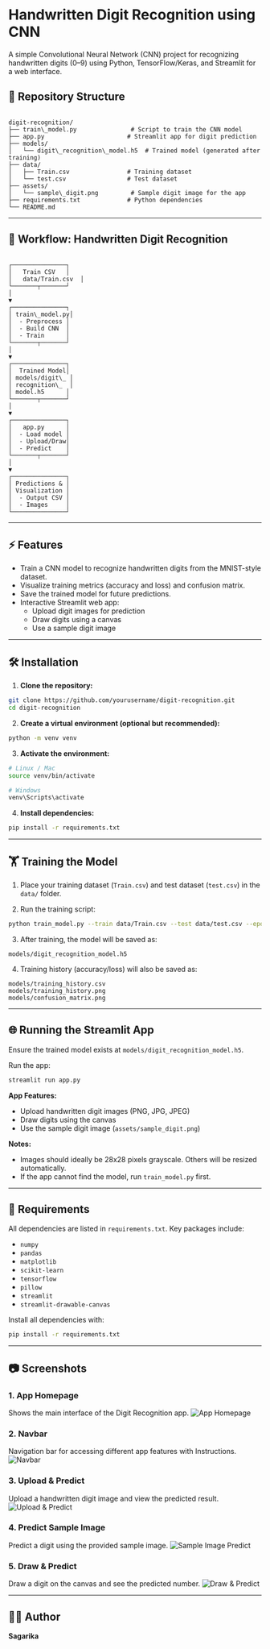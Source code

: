 # Handwritten Digit Recognition using CNN

A simple Convolutional Neural Network (CNN) project for recognizing handwritten digits (0–9) using Python, TensorFlow/Keras, and Streamlit for a web interface.

## 📁 Repository Structure

```

digit-recognition/
├── train\_model.py               # Script to train the CNN model
├── app.py                       # Streamlit app for digit prediction
├── models/
│   └── digit\_recognition\_model.h5  # Trained model (generated after training)
├── data/
│   ├── Train.csv                # Training dataset
│   └── test.csv                 # Test dataset
├── assets/
│   └── sample\_digit.png         # Sample digit image for the app
├── requirements.txt             # Python dependencies
└── README.md

```

---

## 🧩 Workflow: Handwritten Digit Recognition

```

┌───────────────┐
│   Train CSV   │
│   data/Train.csv  │
└───────┬───────┘
│
▼
┌───────────────┐
│ train\_model.py│
│  - Preprocess │
│  - Build CNN  │
│  - Train      │
└───────┬───────┘
│
▼
┌───────────────┐
│  Trained Model│
│ models/digit\_ │
│ recognition\_  │
│ model.h5      │
└───────┬───────┘
│
▼
┌───────────────┐
│   app.py      │
│  - Load model │
│  - Upload/Draw│
│  - Predict    │
└───────┬───────┘
│
▼
┌───────────────┐
│ Predictions & │
│ Visualization │
│  - Output CSV │
│  - Images     │
└───────────────┘

````

---

## ⚡ Features

- Train a CNN model to recognize handwritten digits from the MNIST-style dataset.
- Visualize training metrics (accuracy and loss) and confusion matrix.
- Save the trained model for future predictions.
- Interactive Streamlit web app:
  - Upload digit images for prediction
  - Draw digits using a canvas
  - Use a sample digit image

---

## 🛠️ Installation

1. **Clone the repository:**
```bash
git clone https://github.com/yourusername/digit-recognition.git
cd digit-recognition
````

2. **Create a virtual environment (optional but recommended):**

```bash
python -m venv venv
```

3. **Activate the environment:**

```bash
# Linux / Mac
source venv/bin/activate

# Windows
venv\Scripts\activate
```

4. **Install dependencies:**

```bash
pip install -r requirements.txt
```

---

## 🏋️ Training the Model

1. Place your training dataset (`Train.csv`) and test dataset (`test.csv`) in the `data/` folder.

2. Run the training script:

```bash
python train_model.py --train data/Train.csv --test data/test.csv --epochs 10 --batch_size 128 --output models
```

3. After training, the model will be saved as:

```
models/digit_recognition_model.h5
```

4. Training history (accuracy/loss) will also be saved as:

```
models/training_history.csv
models/training_history.png
models/confusion_matrix.png
```

---

## 🌐 Running the Streamlit App

Ensure the trained model exists at `models/digit_recognition_model.h5`.

Run the app:

```bash
streamlit run app.py
```

**App Features:**

* Upload handwritten digit images (PNG, JPG, JPEG)
* Draw digits using the canvas
* Use the sample digit image (`assets/sample_digit.png`)

**Notes:**

* Images should ideally be 28x28 pixels grayscale. Others will be resized automatically.
* If the app cannot find the model, run `train_model.py` first.

---

## 📜 Requirements

All dependencies are listed in `requirements.txt`. Key packages include:

* `numpy`
* `pandas`
* `matplotlib`
* `scikit-learn`
* `tensorflow`
* `pillow`
* `streamlit`
* `streamlit-drawable-canvas`

Install all dependencies with:

```bash
pip install -r requirements.txt
```

---

## 📷 Screenshots

### 1. App Homepage
Shows the main interface of the Digit Recognition app.
![App Homepage](screenshots/screenshot_homepage.png)

### 2. Navbar
Navigation bar for accessing different app features with Instructions.
![Navbar](screenshots/screenshot_navbar.png)

### 3. Upload & Predict
Upload a handwritten digit image and view the predicted result.
![Upload & Predict](screenshots/screenshot_upload_predict.png)

### 4. Predict Sample Image 
Predict a digit using the provided sample image.
![Sample Image Predict](screenshots/screenshot_sample_predict.png)

### 5. Draw & Predict
Draw a digit on the canvas and see the predicted number.
![Draw & Predict](screenshots/screenshot_draw_predict.png)

---

## 👩‍💻 Author

**Sagarika**

